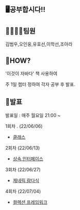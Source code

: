 ## 🖥공부합시다!!



## 👨‍👩‍👧‍👦팀원

김범우,오인웅,유효선,이학선,조아라



## 👀HOW?

'이것이 자바다' 책 사용하여 

주 1일 챕터 정하여 각자 공부 후 발표.



## 🎯발표

발표일 : 매주 월요일 21:00 ~



1회차 . (22/06/06)

- [클래스](https://github.com/yhs0429/JavaStudy/blob/master/Study1%20Class.md)

2회차 (22/06/13)

- [상속,인터페이스](https://github.com/yhs0429/JavaStudy/blob/master/Study2%20%EC%83%81%EC%86%8D%2C%EC%9D%B8%ED%84%B0%ED%8E%98%EC%9D%B4%EC%8A%A4.md)

3회차 (22/06/27)

- [제네릭,람다식](https://github.com/yhs0429/JavaStudy/blob/master/study3%20%EC%A0%9C%EB%84%A4%EB%A6%AD%2C%EB%9E%8C%EB%8B%A4%EC%8B%9D.md)

4회차 (22/07/04)

- [컬렉션 프레임워크](https://github.com/yhs0429/JavaStudy/blob/master/study4%20%EC%BB%AC%EB%A0%89%EC%85%98%ED%94%84%EB%A0%88%EC%9E%84%EC%9B%8C%ED%81%AC.md)
